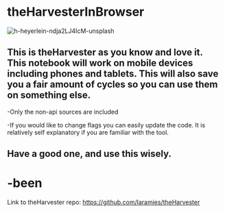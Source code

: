 # theHarvesterInBrowser
![h-heyerlein-ndja2LJ4IcM-unsplash](https://user-images.githubusercontent.com/93559326/178192933-cd708c31-a59f-4224-a10c-be1a2ef06b29.jpg)


## This is theHarvester as you know and love it. This notebook will work on mobile devices including phones and tablets. This will also save you a fair amount of cycles so you can use them on something else.



-Only the non-api sources are included

-If you would like to change flags you can easily update the code. It is relatively self explanatory if you are familiar with the tool.

## Have a good one, and use this wisely.

# -been






Link to theHarvester repo: 
https://github.com/laramies/theHarvester
